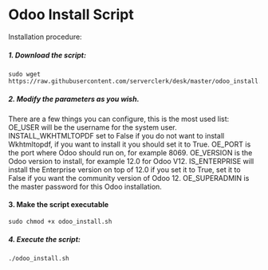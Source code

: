 # Odoo Install Script

Installation procedure:

##### 1. Download the script:
```
sudo wget https://raw.githubusercontent.com/serverclerk/desk/master/odoo_install.sh
```
##### 2. Modify the parameters as you wish.
There are a few things you can configure, this is the most used list:
OE_USER will be the username for the system user.
INSTALL_WKHTMLTOPDF set to False if you do not want to install Wkhtmltopdf, if you want to install it you should set it to True.
OE_PORT is the port where Odoo should run on, for example 8069.
OE_VERSION is the Odoo version to install, for example 12.0 for Odoo V12.
IS_ENTERPRISE will install the Enterprise version on top of 12.0 if you set it to True, set it to False if you want the community version of Odoo 12.
OE_SUPERADMIN is the master password for this Odoo installation.

#### 3. Make the script executable
```
sudo chmod +x odoo_install.sh
```
##### 4. Execute the script:
```
./odoo_install.sh
```
